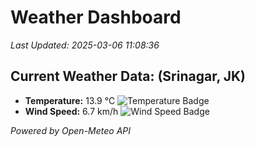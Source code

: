 
# Weather Dashboard

_Last Updated: 2025-03-06 11:08:36_

## Current Weather Data: (Srinagar, JK)
- **Temperature:** 13.9 °C ![Temperature Badge](https://img.shields.io/badge/Temperature-Low%20Temp-blue)
- **Wind Speed:** 6.7 km/h ![Wind Speed Badge](https://img.shields.io/badge/Wind%20Speed-Light%20Wind-blue)

*Powered by Open-Meteo API*
